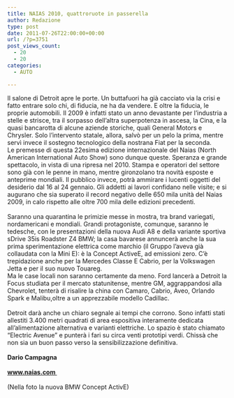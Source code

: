 ```yaml
---
title: NAIAS 2010, quattroruote in passerella
author: Redazione
type: post
date: 2011-07-26T22:00:00+00:00
url: /?p=3751
post_views_count:
  - 20
  - 20
categories:
  - AUTO

---
```

<div>
  Il salone di Detroit apre le porte. Un buttafuori ha gi&agrave; cacciato via la crisi e fatto entrare solo chi, di fiducia, ne ha da vendere. E oltre la fiducia, le proprie automobili. Il 2009 &egrave; infatti stato un anno devastante per l&rsquo;industria a stelle e strisce, tra il sorpasso dell&rsquo;altra superpotenza in ascesa, la Cina, e la quasi bancarotta di alcune aziende storiche, quali General Motors e Chrysler. Solo l&rsquo;intervento statale, allora, salv&ograve; per un pelo la prima, mentre serv&igrave; invece il sostegno tecnologico della nostrana Fiat per la seconda.&nbsp;
</div>

<div>
  Le premesse di questa 22esima edizione internazionale del Naias (North American International Auto Show) sono dunque queste. Speranza e grande spettacolo, in vista di una ripresa nel 2010. Stampa e operatori del settore sono gi&agrave; con le penne in mano, mentre gironzolano tra novit&agrave; esposte e anteprime mondiali. Il pubblico invece, potr&agrave; ammirare i lucenti oggetti del desiderio dal 16 al 24 gennaio. Gli addetti ai lavori confidano nelle visite; e si augurano che sia superato il record negativo delle 650 mila unit&agrave; del Naias 2009, in calo rispetto alle oltre 700 mila delle edizioni precedenti.&nbsp;
</div>

<div>
  &nbsp;
</div>

<div>
  Saranno una quarantina le primizie messe in mostra, tra brand variegati, nordamericani e mondiali. Grandi protagoniste, comunque, saranno le tedesche, con le presentazioni della nuova Audi A8 e della variante sportiva sDrive 35is Roadster Z4 BMW; la casa bavarese annuncer&agrave; anche la sua prima sperimentazione elettrica come marchio (il Gruppo l&rsquo;aveva gi&agrave; collaudata con la Mini E): &egrave; la Concept ActiveE, ad emissioni zero. C&rsquo;&egrave; trepidazione anche per la Mercedes Classe E Cabrio, per la Volkswagen Jetta e per il suo nuovo Touareg.&nbsp;
</div>

<div>
  Ma le case locali non saranno certamente da meno. Ford lancer&agrave; a Detroit la Focus studiata per il mercato statunitense, mentre GM, aggrappandosi alla Chevrolet, tenter&agrave; di risalire la china con Camaro, Cabrio, Aveo, Orlando Spark e Malibu,oltre a un apprezzabile modello Cadillac.&nbsp;
</div>

<div>
  &nbsp;
</div>

<div>
  Detroit dar&agrave; anche un chiaro segnale ai tempi che corrono. Sono infatti stati allestiti 3.400 metri quadrati di area espositiva interamente dedicata all&rsquo;alimentazione alternativa e varianti elettriche. Lo spazio &egrave; stato chiamato &ldquo;Electric Avenue&rdquo; e punter&agrave; i fari su circa venti prototipi verdi. Chiss&agrave; che non sia un buon passo verso la sensibilizzazione definitiva.&nbsp;
</div>

<div>
  &nbsp;
</div>

<div>
  <strong>Dario Campagna</strong>
</div>

<div>
  &nbsp;
</div>

<div>
  <a href="https://www.naias.com"><strong>www.naias.com&nbsp;</strong></a>
</div>

<div>
  &nbsp;
</div>

<div>
  (Nella foto la nuova BMW Concept ActivE)
</div>